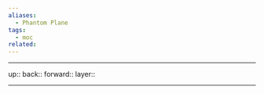 ```yaml
---
aliases:
  - Phantom Plane
tags:
  - moc
related:
---
```


***

up:: 
back:: 
forward:: 
layer:: 

***
